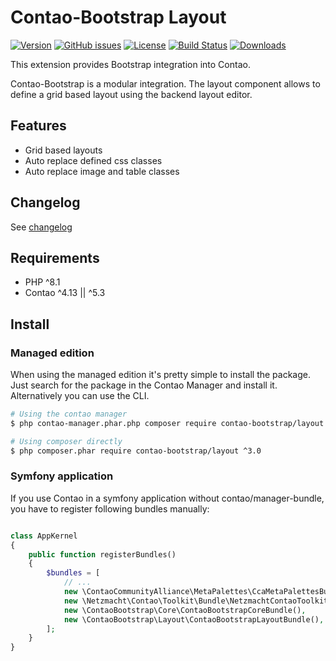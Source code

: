 Contao-Bootstrap Layout
=====================

[![Version](http://img.shields.io/packagist/v/contao-bootstrap/layout.svg?style=for-the-badge&label=Latest)](http://packagist.org/packages/contao-bootstrap/layout)
[![GitHub issues](https://img.shields.io/github/issues/contao-bootstrap/layout.svg?style=for-the-badge&logo=github)](https://github.com/contao-bootstrap/layout/issues)
[![License](http://img.shields.io/packagist/l/contao-bootstrap/layout.svg?style=for-the-badge&label=License)](http://packagist.org/packages/contao-bootstrap/layout)
[![Build Status](https://img.shields.io/github/workflow/status/contao-bootstrap/layout/contao-bootstrap-layout/master?style=for-the-badge)](https://github.com/contao-bootstrap/layout/actions/workflows/diagnostics.yml)
[![Downloads](http://img.shields.io/packagist/dt/contao-bootstrap/layout.svg?style=for-the-badge&label=Downloads)](http://packagist.org/packages/contao-bootstrap/layout)

This extension provides Bootstrap integration into Contao.

Contao-Bootstrap is a modular integration. The layout component allows to define a grid based layout using the
backend layout editor.

Features
--------

 - Grid based layouts
 - Auto replace defined css classes
 - Auto replace image and table classes

Changelog
---------

See [changelog](CHANGELOG.md)

Requirements
------------

- PHP ^8.1
- Contao ^4.13 || ^5.3



Install
-------

### Managed edition

When using the managed edition it's pretty simple to install the package. Just search for the package in the
Contao Manager and install it. Alternatively you can use the CLI.

```bash
# Using the contao manager
$ php contao-manager.phar.php composer require contao-bootstrap/layout ^3.0

# Using composer directly
$ php composer.phar require contao-bootstrap/layout ^3.0
```

### Symfony application

If you use Contao in a symfony application without contao/manager-bundle, you have to register following bundles
manually:

```php

class AppKernel
{
    public function registerBundles()
    {
        $bundles = [
            // ...
            new \ContaoCommunityAlliance\MetaPalettes\CcaMetaPalettesBundle(),
            new \Netzmacht\Contao\Toolkit\Bundle\NetzmachtContaoToolkitBundle(),
            new \ContaoBootstrap\Core\ContaoBootstrapCoreBundle(),
            new \ContaoBootstrap\Layout\ContaoBootstrapLayoutBundle(),
        ];
    }
}

```
